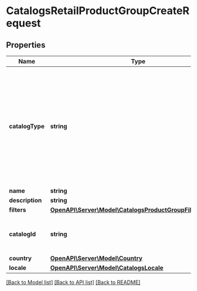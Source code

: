 # CatalogsRetailProductGroupCreateRequest

## Properties
Name | Type | Description | Notes
------------ | ------------- | ------------- | -------------
**catalogType** | **string** | Retail catalog based product group is available only for selected partners at the moment. If you are not eligible, please use feed based one. | 
**name** | **string** |  | 
**description** | **string** |  | [optional] 
**filters** | [**OpenAPI\Server\Model\CatalogsProductGroupFiltersRequest**](CatalogsProductGroupFiltersRequest.md) |  | 
**catalogId** | **string** | Catalog id pertaining to the retail product group. | 
**country** | [**OpenAPI\Server\Model\Country**](Country.md) |  | 
**locale** | [**OpenAPI\Server\Model\CatalogsLocale**](CatalogsLocale.md) |  | 

[[Back to Model list]](../README.md#documentation-for-models) [[Back to API list]](../README.md#documentation-for-api-endpoints) [[Back to README]](../README.md)


